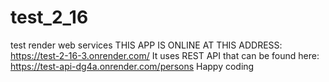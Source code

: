 # test_2_16
test render web services
THIS APP IS ONLINE AT THIS ADDRESS: https://test-2-16-3.onrender.com/
It uses REST API that can be found here: https://test-api-dg4a.onrender.com/persons
Happy coding
